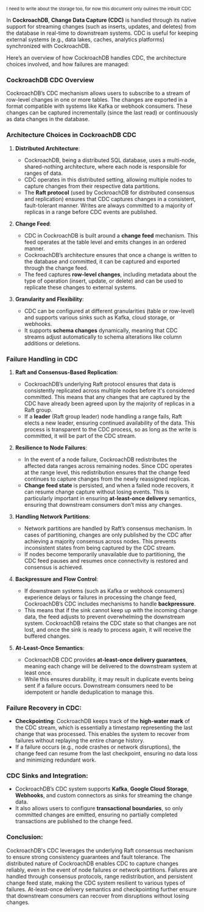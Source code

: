 <sub>I need to write about the storage too, for now this document only oulines the inbuilt CDC</sub>

In **CockroachDB**, **Change Data Capture (CDC)** is handled through its native support for streaming changes (such as inserts, updates, and deletes) from the database in real-time to downstream systems. CDC is useful for keeping external systems (e.g., data lakes, caches, analytics platforms) synchronized with CockroachDB.

Here’s an overview of how CockroachDB handles CDC, the architecture choices involved, and how failures are managed:

### **CockroachDB CDC Overview**
CockroachDB’s CDC mechanism allows users to subscribe to a stream of row-level changes in one or more tables. The changes are exported in a format compatible with systems like Kafka or webhook consumers. These changes can be captured incrementally (since the last read) or continuously as data changes in the database.

### **Architecture Choices in CockroachDB CDC**

1. **Distributed Architecture**:
   - CockroachDB, being a distributed SQL database, uses a multi-node, shared-nothing architecture, where each node is responsible for ranges of data.
   - CDC operates in this distributed setting, allowing multiple nodes to capture changes from their respective data partitions.
   - The **Raft protocol** (used by CockroachDB for distributed consensus and replication) ensures that CDC captures changes in a consistent, fault-tolerant manner. Writes are always committed to a majority of replicas in a range before CDC events are published.

2. **Change Feed**:
   - CDC in CockroachDB is built around a **change feed** mechanism. This feed operates at the table level and emits changes in an ordered manner.
   - CockroachDB’s architecture ensures that once a change is written to the database and committed, it can be captured and exported through the change feed.
   - The feed captures **row-level changes**, including metadata about the type of operation (insert, update, or delete) and can be used to replicate these changes to external systems.

3. **Granularity and Flexibility**:
   - CDC can be configured at different granularities (table or row-level) and supports various sinks such as Kafka, cloud storage, or webhooks.
   - It supports **schema changes** dynamically, meaning that CDC streams adjust automatically to schema alterations like column additions or deletions.

### **Failure Handling in CDC**

1. **Raft and Consensus-Based Replication**:
   - CockroachDB’s underlying Raft protocol ensures that data is consistently replicated across multiple nodes before it's considered committed. This means that any changes that are captured by the CDC have already been agreed upon by the majority of replicas in a Raft group.
   - If a **leader** (Raft group leader) node handling a range fails, Raft elects a new leader, ensuring continued availability of the data. This process is transparent to the CDC process, so as long as the write is committed, it will be part of the CDC stream.

2. **Resilience to Node Failures**:
   - In the event of a node failure, CockroachDB redistributes the affected data ranges across remaining nodes. Since CDC operates at the range level, this redistribution ensures that the change feed continues to capture changes from the newly reassigned replicas.
   - **Change feed state** is persisted, and when a failed node recovers, it can resume change capture without losing events. This is particularly important in ensuring **at-least-once delivery** semantics, ensuring that downstream consumers don’t miss any changes.

3. **Handling Network Partitions**:
   - Network partitions are handled by Raft’s consensus mechanism. In cases of partitioning, changes are only published by the CDC after achieving a majority consensus across nodes. This prevents inconsistent states from being captured by the CDC stream.
   - If nodes become temporarily unavailable due to partitioning, the CDC feed pauses and resumes once connectivity is restored and consensus is achieved.

4. **Backpressure and Flow Control**:
   - If downstream systems (such as Kafka or webhook consumers) experience delays or failures in processing the change feed, CockroachDB’s CDC includes mechanisms to handle **backpressure**.
   - This means that if the sink cannot keep up with the incoming change data, the feed adjusts to prevent overwhelming the downstream system. CockroachDB retains the CDC state so that changes are not lost, and once the sink is ready to process again, it will receive the buffered changes.

5. **At-Least-Once Semantics**:
   - CockroachDB CDC provides **at-least-once delivery guarantees**, meaning each change will be delivered to the downstream system at least once.
   - While this ensures durability, it may result in duplicate events being sent if a failure occurs. Downstream consumers need to be idempotent or handle deduplication to manage this.

### **Failure Recovery in CDC**:
   - **Checkpointing**: CockroachDB keeps track of the **high-water mark** of the CDC stream, which is essentially a timestamp representing the last change that was processed. This enables the system to recover from failures without replaying the entire change history.
   - If a failure occurs (e.g., node crashes or network disruptions), the change feed can resume from the last checkpoint, ensuring no data loss and minimizing redundant work.

### **CDC Sinks and Integration**:
- CockroachDB’s CDC system supports **Kafka**, **Google Cloud Storage**, **Webhooks**, and custom connectors as sinks for streaming the change data.
- It also allows users to configure **transactional boundaries**, so only committed changes are emitted, ensuring no partially completed transactions are published to the change feed.

### **Conclusion**:
CockroachDB's CDC leverages the underlying Raft consensus mechanism to ensure strong consistency guarantees and fault tolerance. The distributed nature of CockroachDB enables CDC to capture changes reliably, even in the event of node failures or network partitions. Failures are handled through consensus protocols, range redistribution, and persistent change feed state, making the CDC system resilient to various types of failures. At-least-once delivery semantics and checkpointing further ensure that downstream consumers can recover from disruptions without losing changes.
